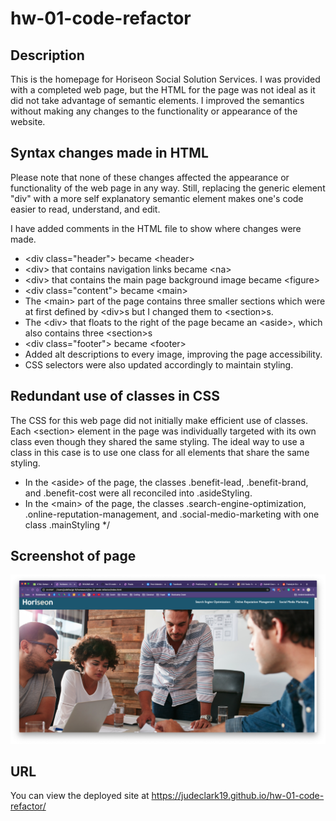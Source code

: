 # hw-01-code-refactor

## Description 

This is the homepage for Horiseon Social Solution Services. I was provided with a completed web page, but the HTML for the page was not ideal as it did not take advantage of semantic elements. I improved the semantics without making any changes to the functionality or appearance of the website.

## Syntax changes made in HTML

Please note that none of these changes affected the appearance or functionality of the web page in any way. Still, replacing the generic element "div" with a more self explanatory semantic element makes one's code easier to read, understand, and edit.

I have added comments in the HTML file to show where changes were made.

* &lt;div class="header"&gt; became &lt;header&gt;
* &lt;div&gt; that contains navigation links became &lt;na&gt;
* &lt;div&gt; that contains the main page background image became &lt;figure&gt;
* &lt;div class="content"&gt; became &lt;main&gt;
* The &lt;main&gt; part of the page contains three smaller sections which were at first defined by &lt;div&gt;s but I changed them to &lt;section&gt;s.
* The &lt;div&gt; that floats to the right of the page became an &lt;aside&gt;, which also contains three &lt;section&gt;s
* &lt;div class="footer"&gt; became &lt;footer&gt;
* Added alt descriptions to every image, improving the page accessibility.
* CSS selectors were also updated accordingly to maintain styling.

## Redundant use of classes in CSS
The CSS for this web page did not initially make efficient use of classes. Each &lt;section&gt; element in the page was individually targeted with its own class even though they shared the same styling. The ideal way to use a class in this case is to use one class for all elements that share the same styling. 

* In the &lt;aside&gt; of the page, the classes .benefit-lead, .benefit-brand, and .benefit-cost were all reconciled into .asideStyling.
* In the &lt;main&gt; of the page, the classes .search-engine-optimization, .online-reputation-management, and .social-medio-marketing with one class .mainStyling */

## Screenshot of page
![Image of Screenshot](./assets/images/Horiseon_screenshot.png)

## URL

You can view the deployed site at https://judeclark19.github.io/hw-01-code-refactor/